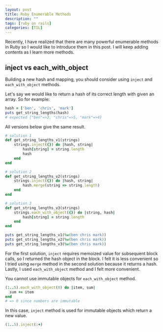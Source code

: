 ```yaml
---
layout: post
title: Ruby Enumerable Methods
description: "" 
tags: [ruby on rails]
categories: [TIL]
---
```


Recently, I have realized that there are many powerful enumerable methods in Ruby so I would like to introduce them in this post. I will keep adding contents as I learn more methods. 

## **inject vs each_with_object**

Building a new hash and mapping, you should consider using ```inject``` and ```each_with_object``` methods.

Let's say we would like to return a hash of its correct length with given an array. So for example:
```ruby
hash = ['ben', 'chris', 'mark']
puts get_string_lengths(hash)
# expected {"ben"=>3, "chris"=>5, "mark"=>4}
``` 

All versions below give the same result.
```ruby
# solution 1
def get_string_lengths_v1(strings)
    strings.inject({}) do |hash, string|
        hash[string] = string.length
        hash
    end
end

# solution 2
def get_string_lengths_v2(strings)
    strings.inject({}) do |hash, string|
        hash.merge(string => string.length)
    end
end

# solution 3
def get_string_lengths_v3(strings)
    strings.each_with_object({}) do |string, hash|
        hash[string] = string.length
    end
end

puts get_string_lengths_v1(%w(ben chris mark))
puts get_string_lengths_v2(%w(ben chris mark))
puts get_string_lengths_v3(%w(ben chris mark))
```

For the first solution, ```inject``` requires memoized value for subsequent block calls, so I returned the hash object in the block. I felt it is less convenient so I tried using ```merge``` method in the second solution because it returns a hash. Lastly, I used ```each_with_object``` method and I felt more convenient.

You cannot use immutable objects for ```each_with_object``` method. 
```ruby
(1..5).each_with_object(0) do |item, sum|
  sum += item
end
# => 0 since numbers are immutable
```
In this case, ```inject``` method is used for immutable objects which return a new value.
```ruby
(1..5).inject(:+)
```

